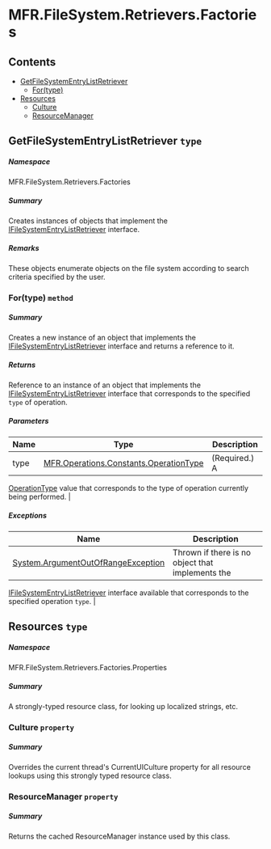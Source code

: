 <a name='assembly'></a>
# MFR.FileSystem.Retrievers.Factories

## Contents

- [GetFileSystemEntryListRetriever](#T-MFR-FileSystem-Retrievers-Factories-GetFileSystemEntryListRetriever 'MFR.FileSystem.Retrievers.Factories.GetFileSystemEntryListRetriever')
  - [For(type)](#M-MFR-FileSystem-Retrievers-Factories-GetFileSystemEntryListRetriever-For-MFR-Operations-Constants-OperationType- 'MFR.FileSystem.Retrievers.Factories.GetFileSystemEntryListRetriever.For(MFR.Operations.Constants.OperationType)')
- [Resources](#T-MFR-FileSystem-Retrievers-Factories-Properties-Resources 'MFR.FileSystem.Retrievers.Factories.Properties.Resources')
  - [Culture](#P-MFR-FileSystem-Retrievers-Factories-Properties-Resources-Culture 'MFR.FileSystem.Retrievers.Factories.Properties.Resources.Culture')
  - [ResourceManager](#P-MFR-FileSystem-Retrievers-Factories-Properties-Resources-ResourceManager 'MFR.FileSystem.Retrievers.Factories.Properties.Resources.ResourceManager')

<a name='T-MFR-FileSystem-Retrievers-Factories-GetFileSystemEntryListRetriever'></a>
## GetFileSystemEntryListRetriever `type`

##### Namespace

MFR.FileSystem.Retrievers.Factories

##### Summary

Creates instances of objects that implement the
[IFileSystemEntryListRetriever](#T-MFR-FileSystem-Interfaces-IFileSystemEntryListRetriever 'MFR.FileSystem.Interfaces.IFileSystemEntryListRetriever')
interface.

##### Remarks

These objects enumerate objects on the file system according to search
criteria specified by the user.

<a name='M-MFR-FileSystem-Retrievers-Factories-GetFileSystemEntryListRetriever-For-MFR-Operations-Constants-OperationType-'></a>
### For(type) `method`

##### Summary

Creates a new instance of an object that implements the
[IFileSystemEntryListRetriever](#T-MFR-FileSystem-Retrievers-Interfaces-IFileSystemEntryListRetriever 'MFR.FileSystem.Retrievers.Interfaces.IFileSystemEntryListRetriever')
interface and returns a reference to it.

##### Returns

Reference to an instance of an object that implements the
[IFileSystemEntryListRetriever](#T-MFR-FileSystem-Retrievers-Interfaces-IFileSystemEntryListRetriever 'MFR.FileSystem.Retrievers.Interfaces.IFileSystemEntryListRetriever')
interface that corresponds to the specified `type`
of operation.

##### Parameters

| Name | Type | Description |
| ---- | ---- | ----------- |
| type | [MFR.Operations.Constants.OperationType](#T-MFR-Operations-Constants-OperationType 'MFR.Operations.Constants.OperationType') | (Required.) A
[OperationType](#T-MFR-Operations-Constants-OperationType 'MFR.Operations.Constants.OperationType')
value that
corresponds to the type of operation currently being performed. |

##### Exceptions

| Name | Description |
| ---- | ----------- |
| [System.ArgumentOutOfRangeException](http://msdn.microsoft.com/query/dev14.query?appId=Dev14IDEF1&l=EN-US&k=k:System.ArgumentOutOfRangeException 'System.ArgumentOutOfRangeException') | Thrown if there is no object that implements the
[IFileSystemEntryListRetriever](#T-MFR-FileSystem-Retrievers-Interfaces-IFileSystemEntryListRetriever 'MFR.FileSystem.Retrievers.Interfaces.IFileSystemEntryListRetriever')
interface available that corresponds to the specified operation
`type`. |

<a name='T-MFR-FileSystem-Retrievers-Factories-Properties-Resources'></a>
## Resources `type`

##### Namespace

MFR.FileSystem.Retrievers.Factories.Properties

##### Summary

A strongly-typed resource class, for looking up localized strings, etc.

<a name='P-MFR-FileSystem-Retrievers-Factories-Properties-Resources-Culture'></a>
### Culture `property`

##### Summary

Overrides the current thread's CurrentUICulture property for all
  resource lookups using this strongly typed resource class.

<a name='P-MFR-FileSystem-Retrievers-Factories-Properties-Resources-ResourceManager'></a>
### ResourceManager `property`

##### Summary

Returns the cached ResourceManager instance used by this class.
